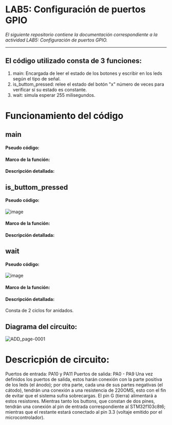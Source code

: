 # LAB5: Configuración de puertos GPIO

*El siguiente repositorio contiene la documentación correspondiente a la actividad LAB5: Configuración de puertos GPIO.*

---

## El código utilizado consta de 3 funciones:
1) main: Encargada de leer el estado de los botones y escribir en los leds según el tipo de señal.
2) is_buttom_pressed: relee el estado del botón "x" número de veces para verificar sí su estado es constante.
3) wait: simula esperar 255 milisegundos. 

# Funcionamiento del código

## main
#### Pseudo código:
#### Marco de la función:
#### Descripción detallada:

## is_buttom_pressed
#### Pseudo código:
![image](https://github.com/DamianRPG/Lab5/assets/126529855/fb5cb752-e150-488d-bb4e-6edd6538a86a)

#### Marco de la función:
#### Descripción detallada:

## wait
#### Pseudo código:
![image](https://github.com/DamianRPG/Lab5/assets/126529855/2b1b15da-3652-42f9-b59f-af3b0dff5963)

#### Marco de la función:
#### Descripción detallada:
Consta de 2 ciclos for anidados. 

## Diagrama del circuito:
![ADD_page-0001](https://github.com/DamianRPG/Lab5/assets/126529855/9685ae01-5383-47ab-bb22-805555e3bf0d)

# Descricpión de circuito:
Puertos de entrada: PA10 y PA11
Puertos de salida: PA0 - PA9
Una vez definidos los puertos de salida, estos harán conexión con la parte positiva de los leds (el ánodo); por otra parte, cada una de sus partes negativas (el cátodo), tendrán una conexión a una resistencia de 220OMS, esto con el fin de evitar que el sistema sufra sobrecargas. El pin G (tierra) alimentará a estos resistores.
Mientras tanto los buttons, que constan de dos pines, tendrán una conexión al pin de entrada correspondiente al STM32f103c8t6; mientras que el restante estará conectado al pin 3.3 (voltaje emitido por el microcontrolador).




